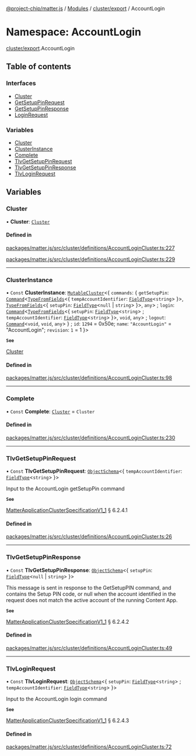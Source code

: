 [@project-chip/matter.js](../README.md) / [Modules](../modules.md) / [cluster/export](cluster_export.md) / AccountLogin

# Namespace: AccountLogin

[cluster/export](cluster_export.md).AccountLogin

## Table of contents

### Interfaces

- [Cluster](../interfaces/cluster_export.AccountLogin.Cluster.md)
- [GetSetupPinRequest](../interfaces/cluster_export.AccountLogin.GetSetupPinRequest.md)
- [GetSetupPinResponse](../interfaces/cluster_export.AccountLogin.GetSetupPinResponse.md)
- [LoginRequest](../interfaces/cluster_export.AccountLogin.LoginRequest.md)

### Variables

- [Cluster](cluster_export.AccountLogin.md#cluster)
- [ClusterInstance](cluster_export.AccountLogin.md#clusterinstance)
- [Complete](cluster_export.AccountLogin.md#complete)
- [TlvGetSetupPinRequest](cluster_export.AccountLogin.md#tlvgetsetuppinrequest)
- [TlvGetSetupPinResponse](cluster_export.AccountLogin.md#tlvgetsetuppinresponse)
- [TlvLoginRequest](cluster_export.AccountLogin.md#tlvloginrequest)

## Variables

### Cluster

• **Cluster**: [`Cluster`](../interfaces/cluster_export.AccountLogin.Cluster.md)

#### Defined in

[packages/matter.js/src/cluster/definitions/AccountLoginCluster.ts:227](https://github.com/project-chip/matter.js/blob/3adaded6/packages/matter.js/src/cluster/definitions/AccountLoginCluster.ts#L227)

[packages/matter.js/src/cluster/definitions/AccountLoginCluster.ts:229](https://github.com/project-chip/matter.js/blob/3adaded6/packages/matter.js/src/cluster/definitions/AccountLoginCluster.ts#L229)

___

### ClusterInstance

• `Const` **ClusterInstance**: [`MutableCluster`](../interfaces/cluster_export.MutableCluster-1.md)\<\{ `commands`: \{ `getSetupPin`: [`Command`](../interfaces/cluster_export.Command.md)\<[`TypeFromFields`](tlv_export.md#typefromfields)\<\{ `tempAccountIdentifier`: [`FieldType`](../interfaces/tlv_export.FieldType.md)\<`string`\>  }\>, [`TypeFromFields`](tlv_export.md#typefromfields)\<\{ `setupPin`: [`FieldType`](../interfaces/tlv_export.FieldType.md)\<``null`` \| `string`\>  }\>, `any`\> ; `login`: [`Command`](../interfaces/cluster_export.Command.md)\<[`TypeFromFields`](tlv_export.md#typefromfields)\<\{ `setupPin`: [`FieldType`](../interfaces/tlv_export.FieldType.md)\<`string`\> ; `tempAccountIdentifier`: [`FieldType`](../interfaces/tlv_export.FieldType.md)\<`string`\>  }\>, `void`, `any`\> ; `logout`: [`Command`](../interfaces/cluster_export.Command.md)\<`void`, `void`, `any`\>  } ; `id`: ``1294`` = 0x50e; `name`: ``"AccountLogin"`` = "AccountLogin"; `revision`: ``1`` = 1 }\>

**`See`**

[Cluster](cluster_export.AccountLogin.md#cluster)

#### Defined in

[packages/matter.js/src/cluster/definitions/AccountLoginCluster.ts:98](https://github.com/project-chip/matter.js/blob/3adaded6/packages/matter.js/src/cluster/definitions/AccountLoginCluster.ts#L98)

___

### Complete

• `Const` **Complete**: [`Cluster`](../interfaces/cluster_export.AccountLogin.Cluster.md) = `Cluster`

#### Defined in

[packages/matter.js/src/cluster/definitions/AccountLoginCluster.ts:230](https://github.com/project-chip/matter.js/blob/3adaded6/packages/matter.js/src/cluster/definitions/AccountLoginCluster.ts#L230)

___

### TlvGetSetupPinRequest

• `Const` **TlvGetSetupPinRequest**: [`ObjectSchema`](../classes/tlv_export.ObjectSchema.md)\<\{ `tempAccountIdentifier`: [`FieldType`](../interfaces/tlv_export.FieldType.md)\<`string`\>  }\>

Input to the AccountLogin getSetupPin command

**`See`**

[MatterApplicationClusterSpecificationV1_1](../interfaces/spec_export.MatterApplicationClusterSpecificationV1_1.md) § 6.2.4.1

#### Defined in

[packages/matter.js/src/cluster/definitions/AccountLoginCluster.ts:26](https://github.com/project-chip/matter.js/blob/3adaded6/packages/matter.js/src/cluster/definitions/AccountLoginCluster.ts#L26)

___

### TlvGetSetupPinResponse

• `Const` **TlvGetSetupPinResponse**: [`ObjectSchema`](../classes/tlv_export.ObjectSchema.md)\<\{ `setupPin`: [`FieldType`](../interfaces/tlv_export.FieldType.md)\<``null`` \| `string`\>  }\>

This message is sent in response to the GetSetupPIN command, and contains the Setup PIN code, or null when the
account identified in the request does not match the active account of the running Content App.

**`See`**

[MatterApplicationClusterSpecificationV1_1](../interfaces/spec_export.MatterApplicationClusterSpecificationV1_1.md) § 6.2.4.2

#### Defined in

[packages/matter.js/src/cluster/definitions/AccountLoginCluster.ts:49](https://github.com/project-chip/matter.js/blob/3adaded6/packages/matter.js/src/cluster/definitions/AccountLoginCluster.ts#L49)

___

### TlvLoginRequest

• `Const` **TlvLoginRequest**: [`ObjectSchema`](../classes/tlv_export.ObjectSchema.md)\<\{ `setupPin`: [`FieldType`](../interfaces/tlv_export.FieldType.md)\<`string`\> ; `tempAccountIdentifier`: [`FieldType`](../interfaces/tlv_export.FieldType.md)\<`string`\>  }\>

Input to the AccountLogin login command

**`See`**

[MatterApplicationClusterSpecificationV1_1](../interfaces/spec_export.MatterApplicationClusterSpecificationV1_1.md) § 6.2.4.3

#### Defined in

[packages/matter.js/src/cluster/definitions/AccountLoginCluster.ts:72](https://github.com/project-chip/matter.js/blob/3adaded6/packages/matter.js/src/cluster/definitions/AccountLoginCluster.ts#L72)
